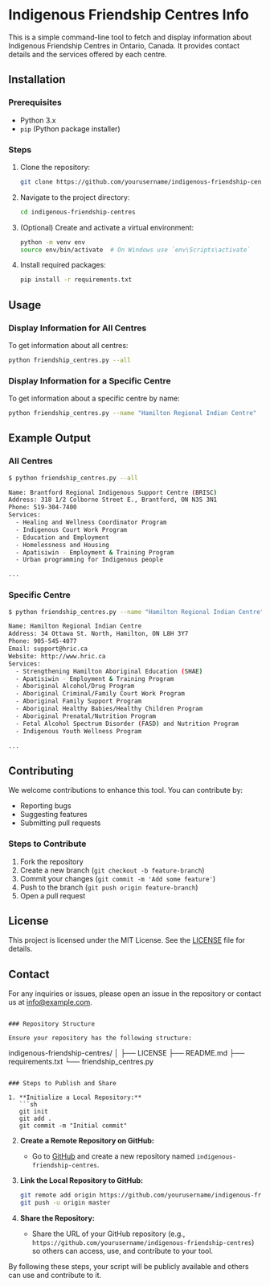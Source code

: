 # Indigenous Friendship Centres Info

This is a simple command-line tool to fetch and display information about Indigenous Friendship Centres in Ontario, Canada. It provides contact details and the services offered by each centre.

## Installation

### Prerequisites

- Python 3.x
- `pip` (Python package installer)

### Steps

1. Clone the repository:
   ```sh
   git clone https://github.com/yourusername/indigenous-friendship-centres.git
   ```

2. Navigate to the project directory:
   ```sh
   cd indigenous-friendship-centres
   ```

3. (Optional) Create and activate a virtual environment:
   ```sh
   python -m venv env
   source env/bin/activate  # On Windows use `env\Scripts\activate`
   ```

4. Install required packages:
   ```sh
   pip install -r requirements.txt
   ```

## Usage

### Display Information for All Centres

To get information about all centres:
```sh
python friendship_centres.py --all
```

### Display Information for a Specific Centre

To get information about a specific centre by name:
```sh
python friendship_centres.py --name "Hamilton Regional Indian Centre"
```

## Example Output

### All Centres

```sh
$ python friendship_centres.py --all

Name: Brantford Regional Indigenous Support Centre (BRISC)
Address: 318 1/2 Colborne Street E., Brantford, ON N3S 3N1
Phone: 519-304-7400
Services:
  - Healing and Wellness Coordinator Program
  - Indigenous Court Work Program
  - Education and Employment
  - Homelessness and Housing
  - Apatisiwin - Employment & Training Program
  - Urban programming for Indigenous people

...

```

### Specific Centre

```sh
$ python friendship_centres.py --name "Hamilton Regional Indian Centre"

Name: Hamilton Regional Indian Centre
Address: 34 Ottawa St. North, Hamilton, ON L8H 3Y7
Phone: 905-545-4077
Email: support@hric.ca
Website: http://www.hric.ca
Services:
  - Strengthening Hamilton Aboriginal Education (SHAE)
  - Apatisiwin - Employment & Training Program
  - Aboriginal Alcohol/Drug Program
  - Aboriginal Criminal/Family Court Work Program
  - Aboriginal Family Support Program
  - Aboriginal Healthy Babies/Healthy Children Program
  - Aboriginal Prenatal/Nutrition Program
  - Fetal Alcohol Spectrum Disorder (FASD) and Nutrition Program
  - Indigenous Youth Wellness Program

...

```

## Contributing

We welcome contributions to enhance this tool. You can contribute by:

- Reporting bugs
- Suggesting features
- Submitting pull requests

### Steps to Contribute

1. Fork the repository
2. Create a new branch (`git checkout -b feature-branch`)
3. Commit your changes (`git commit -m 'Add some feature'`)
4. Push to the branch (`git push origin feature-branch`)
5. Open a pull request

## License

This project is licensed under the MIT License. See the [LICENSE](LICENSE) file for details.

## Contact

For any inquiries or issues, please open an issue in the repository or contact us at info@example.com.
```

### Repository Structure

Ensure your repository has the following structure:

```
indigenous-friendship-centres/
│
├── LICENSE
├── README.md
├── requirements.txt
└── friendship_centres.py
```

### Steps to Publish and Share

1. **Initialize a Local Repository:**
   ```sh
   git init
   git add .
   git commit -m "Initial commit"
   ```

2. **Create a Remote Repository on GitHub:**
   - Go to [GitHub](https://github.com) and create a new repository named `indigenous-friendship-centres`.

3. **Link the Local Repository to GitHub:**
   ```sh
   git remote add origin https://github.com/yourusername/indigenous-friendship-centres.git
   git push -u origin master
   ```

4. **Share the Repository:**
   - Share the URL of your GitHub repository (e.g., `https://github.com/yourusername/indigenous-friendship-centres`) so others can access, use, and contribute to your tool.

By following these steps, your script will be publicly available and others can use and contribute to it.
